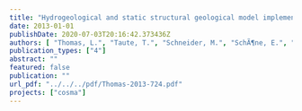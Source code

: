 ```yaml
---
title: "Hydrogeological and static structural geological model implementation - Technical report -"
date: 2013-01-01
publishDate: 2020-07-03T20:16:42.373436Z
authors: [ "Thomas, L.", "Taute, T.", "Schneider, M.", "SchÃ¶ne, E.", "RÃ¶hmann, L.", "Kempka, T.", "KÃ¼hn, M." ]
publication_types: ["4"]
abstract: ""
featured: false
publication: ""
url_pdf: "../../../pdf/Thomas-2013-724.pdf"
projects: ["cosma"]
---
```



